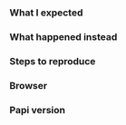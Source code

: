 <!--
Think you found a bug?
======================
Use the template below to log a new bug.

Have a feature request?
=======================
Remove the template below and add your feature request.
-->

### What I expected

### What happened instead

### Steps to reproduce

### Browser

### Papi version
